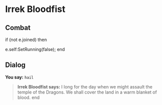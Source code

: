 # Irrek Bloodfist
## Combat


if (not e.joined) then


e.self:SetRunning(false);
end

## Dialog

**You say:** `hail`



>**Irrek Bloodfist says:** I long for the day when we might assault the temple of the Dragons.  We shall cover the land in a warm blanket of blood.
end